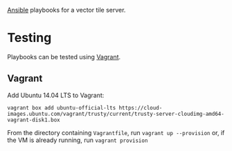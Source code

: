 [Ansible](http://docs.ansible.com/intro_installation.html) playbooks for a vector tile server.

# Testing

Playbooks can be tested using [Vagrant](https://docs.vagrantup.com/v2/installation/index.html).

## Vagrant

Add Ubuntu 14.04 LTS to Vagrant:
```
vagrant box add ubuntu-official-lts https://cloud-images.ubuntu.com/vagrant/trusty/current/trusty-server-cloudimg-amd64-vagrant-disk1.box
```

From the directory containing ```Vagrantfile```, run
```vagrant up --provision```
or, if the VM is already running, run
```vagrant provision```
